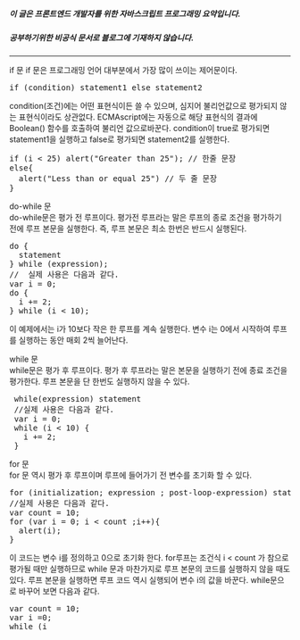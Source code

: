 ##### 이 글은 프론트엔드 개발자를 위한 자바스크립트 프로그래밍 요약입니다.
##### 공부하기위한 비공식 문서로 블로그에 기재하지 않습니다.
<hr>
if 문  
if 문은 프로그래밍 언어 대부분에서 가장 많이 쓰이는 제어문이다.
<pre>
if (condition) statement1 else statement2
</pre>

condition(조건)에는 어떤 표현식이든 쓸 수 있으며, 심지어 불리언값으로 평가되지 않는 표현식이라도 상관없다.
ECMAscript에는 자동으로 해당 표현식의 결과에 Boolean() 함수를 호출하여 불리언 값으로바꾼다.
condition이 true로 평가되면 statement1을 실행하고 false로 평가되면 statement2를 실행한다.
<pre>
if (i < 25) alert("Greater than 25"); // 한줄 문장
else{
  alert("Less than or equal 25") // 두 줄 문장
}
</pre>

do-while 문  
do-while문은 평가 전 루프이다. 평가전 루프라는 말은 루프의 종로 조건을 평가하기 전에 루프 본문을 실행한다.
즉, 루프 본문은 최소 한번은 반드시 실행된다.  
<pre>
do {
  statement
} while (expression);
//  실제 사용은 다음과 같다.
var i = 0;
do {
  i += 2;
} while (i < 10);
</pre>
이 예제에서는 i가 10보다 작은 한 루프를 계속 실행한다. 변수 i는 0에서 시작하여 루프를 실행하는 동안 매회 2씩 늘어난다.  

while 문  
while문은 평가 후 루프이다. 평가 후 루프라는 말은 본문을 실행하기 전에 종료 조건을 평가한다.
루프 본문을 단 한번도 실행하지 않을 수 있다.  
<pre>
 while(expression) statement
 //실제 사용은 다음과 같다.
 var i = 0;
 while (i < 10) {
   i += 2;
 }
</pre>

for 문  
for 문 역시 평가 후 루프이며 루프에 들어가기 전 변수를 초기화 할 수 있다.
<pre>
for (initialization; expression ; post-loop-expression) statement
//실제 사용은 다음과 같다.
var count = 10;
for (var i = 0; i < count ;i++){
  alert(i);
}
</pre>  

이 코드는 변수 i를 정의하고 0으로 초기화 한다. for루프는 조건식  i < count 가 참으로 평가될 때만 실행하므로
while 문과 마찬가지로 루프 본문의 코드를 실행하지 않을 때도 있다. 루프 본문을 실행하면 루프 코드 역시 실행되어
변수 i의 값을 바꾼다. while문으로 바꾸어 보면 다음과 같다.  

<pre>
var count = 10;
var i =0;
while (i<count) {
  alert(i);
  i++;
}
// while루프가 할 수 없는것은 for 루프로도 불가능하다.
var count = 10;//for 루프 밖에서 초기화
var i;
for (i = 0; i < count;i++){
  alert(i);
}
//루프 밖에서 접근
var count = 10;
for (var i =0; i < count; i++) {
  alert(i);
}
alert(i); // 10 루프 밖에서 정의되어도 동작함
for (;;) { // 무한루프(조건식,조건표현식,루프 후 코드는 모두 옵션이며 다음과같이 모든 옵션이 생략하면 무한루프가 된다.)
  doSomething();
}
//조건 하나만 명시하면 for루프가 while루프처럼 동작 할 수 있음
var count = 10;
var i = 0;
for (;i < count;){
  alert(i);
  i++;
}
</pre>
